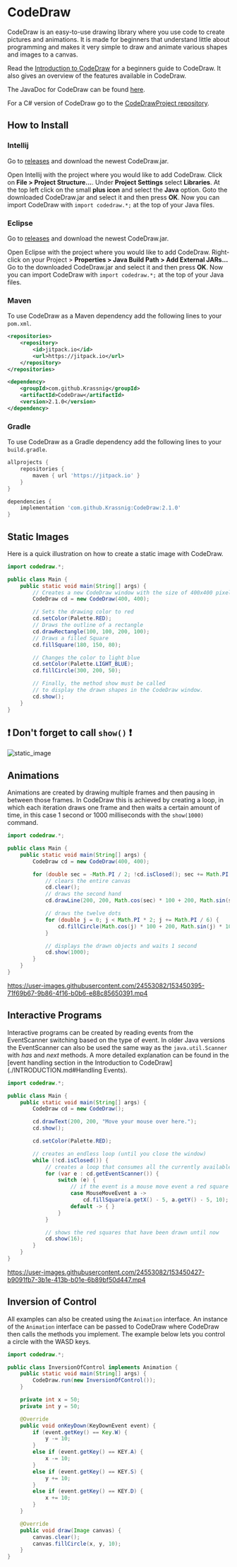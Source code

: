 # CodeDraw

CodeDraw is an easy-to-use drawing library where you use code to create pictures and animations.
It is made for beginners that understand little about programming
and makes it very simple to draw and animate various shapes and images to a canvas.

Read the [Introduction to CodeDraw](./INTRODUCTION.md)
for a beginners guide to CodeDraw. It also gives an overview of the features available in CodeDraw.

The JavaDoc for CodeDraw can be found [here](https://krassnig.github.io/CodeDrawJavaDoc/).

For a C# version of CodeDraw go to the [CodeDrawProject repository](https://github.com/Krassnig/CodeDrawProject).

## How to Install

### Intellij

Go to [releases](https://github.com/Krassnig/CodeDraw/releases) and download the newest CodeDraw.jar.

Open Intellij with the project where you would like to add CodeDraw. Click on **File > Project Structure...**.
Under **Project Settings** select **Libraries**.
At the top left click on the small **plus icon** and select the **Java** option.
Goto the downloaded CodeDraw.jar and select it and then press **OK**.
Now you can import CodeDraw with ```import codedraw.*;``` at the top of your Java files.

### Eclipse

Go to [releases](https://github.com/Krassnig/CodeDraw/releases) and download the newest CodeDraw.jar.

Open Eclipse with the project where you would like to add CodeDraw. Right-click on your Project > **Properties > Java Build Path > Add External JARs...**
Go to the downloaded CodeDraw.jar and select it and then press **OK**.
Now you can import CodeDraw with ```import codedraw.*;``` at the top of your Java files.


### Maven
To use CodeDraw as a Maven dependency add the following lines to your `pom.xml`.
```xml
<repositories>
    <repository>
        <id>jitpack.io</id>
        <url>https://jitpack.io</url>
    </repository>
</repositories>
```

```xml
<dependency>
    <groupId>com.github.Krassnig</groupId>
    <artifactId>CodeDraw</artifactId>
    <version>2.1.0</version>
</dependency>
```

### Gradle
To use CodeDraw as a Gradle dependency add the following lines to your `build.gradle`.
```groovy
allprojects {
    repositories {
        maven { url 'https://jitpack.io' }
    }
}
```

```groovy
dependencies {
    implementation 'com.github.Krassnig:CodeDraw:2.1.0'
}
```

## Static Images

Here is a quick illustration on how to create a static image with CodeDraw.

```java
import codedraw.*;

public class Main {
    public static void main(String[] args) {
        // Creates a new CodeDraw window with the size of 400x400 pixel
        CodeDraw cd = new CodeDraw(400, 400);

        // Sets the drawing color to red
        cd.setColor(Palette.RED);
        // Draws the outline of a rectangle
        cd.drawRectangle(100, 100, 200, 100);
        // Draws a filled Square
        cd.fillSquare(180, 150, 80);

        // Changes the color to light blue
        cd.setColor(Palette.LIGHT_BLUE);
        cd.fillCircle(300, 200, 50);

        // Finally, the method show must be called
        // to display the drawn shapes in the CodeDraw window.
        cd.show();
    }
}
```
## ❗ Don't forget to call `show()` ❗

![static_image](https://user-images.githubusercontent.com/24553082/153450298-403d3adc-87f9-476e-82a4-48aeac21ec90.png)

## Animations

Animations are created by drawing multiple frames and then pausing in between those frames.
In CodeDraw this is achieved by creating a loop, in which each iteration draws one frame
and then waits a certain amount of time, in this case 1 second or 1000 milliseconds with the `show(1000)` command.

```java
import codedraw.*;

public class Main {
    public static void main(String[] args) {
        CodeDraw cd = new CodeDraw(400, 400);

        for (double sec = -Math.PI / 2; !cd.isClosed(); sec += Math.PI / 30) {
            // clears the entire canvas
            cd.clear();
            // draws the second hand
            cd.drawLine(200, 200, Math.cos(sec) * 100 + 200, Math.sin(sec) * 100 + 200);

            // draws the twelve dots
            for (double j = 0; j < Math.PI * 2; j += Math.PI / 6) {
                cd.fillCircle(Math.cos(j) * 100 + 200, Math.sin(j) * 100 + 200, 4);
            }

            // displays the drawn objects and waits 1 second
            cd.show(1000);
        }
    }
}
```

https://user-images.githubusercontent.com/24553082/153450395-71f69b67-9b86-4f16-b0b6-e88c85650391.mp4

## Interactive Programs

Interactive programs can be created by reading events from the EventScanner switching based on the type of event.
In older Java versions the EventScanner can also be used the same way as the `java.util.Scanner`
with *has* and *next* methods.
A more detailed explanation can be found in the
[event handling section in the Introduction to CodeDraw](./INTRODUCTION.md#Handling Events).

```java
import codedraw.*;

public class Main {
    public static void main(String[] args) {
        CodeDraw cd = new CodeDraw();

        cd.drawText(200, 200, "Move your mouse over here.");
        cd.show();

        cd.setColor(Palette.RED);

        // creates an endless loop (until you close the window)
        while (!cd.isClosed()) {
            // creates a loop that consumes all the currently available events
            for (var e : cd.getEventScanner()) {
                switch (e) {
                    // if the event is a mouse move event a red square will be drawn at its location
                    case MouseMoveEvent a ->
                        cd.fillSquare(a.getX() - 5, a.getY() - 5, 10);
                    default -> { }
                }
            }

            // shows the red squares that have been drawn until now
            cd.show(16);
        }
    }
}
```

https://user-images.githubusercontent.com/24553082/153450427-b9091fb7-3b1e-413b-b01e-6b89bf50d447.mp4

## Inversion of Control

All examples can also be created using the `Animation` interface.
An instance of the `Animation` interface can be passed to CodeDraw
where CodeDraw then calls the methods you implement.
The example below lets you control a circle with the WASD keys. 

```Java
import codedraw.*;

public class InversionOfControl implements Animation {
    public static void main(String[] args) {
        CodeDraw.run(new InversionOfControl());
    }

    private int x = 50;
    private int y = 50;

    @Override
    public void onKeyDown(KeyDownEvent event) {
        if (event.getKey() == Key.W) {
            y -= 10;
        }
        else if (event.getKey() == KEY.A) {
            x -= 10;
        }
        else if (event.getKey() == KEY.S) {
            y += 10;
        }
        else if (event.getKey() == KEY.D) {
            x += 10;
        }
    }

    @Override
    public void draw(Image canvas) {
        canvas.clear();
        canvas.fillCircle(x, y, 10);
    }
}
```